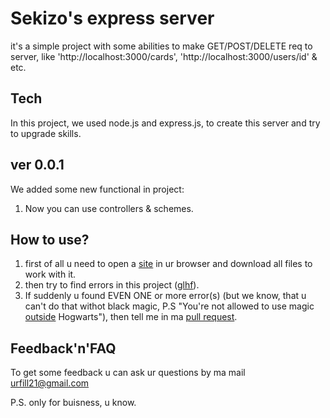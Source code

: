 # Sekizo's express server
it's a simple project with some abilities to make GET/POST/DELETE req to server, like 'http://localhost:3000/cards', 'http://localhost:3000/users/id' & etc.

## Tech
In this project, we used node.js and express.js, to create this server and try to upgrade skills.

## ver 0.0.1
We added some new functional in project:
1. Now you can use controllers & schemes.

## How to use?
1. first of all u need to open a [site](https://github.com/Se-ki-zo/P.W.13/tree/dev) in ur browser and download all files to work with it.
2. then try to find errors in this project ([glhf](https://ivan.bessarabov.ru/blog/gl-hf)).
3. If suddenly u found EVEN ONE or more error(s) (but we know, that u can't do that withot black magic, P.S "You're not allowed to use magic [outside](https://harrypotter.fandom.com/f/p/3258895044706340242) Hogwarts"), then tell me in ma [pull request](https://docs.github.com/en/github/collaborating-with-issues-and-pull-requests/about-pull-requests).

## Feedback'n'FAQ
To get some feedback u can ask ur questions by ma mail urfill21@gmail.com

P.S. only for buisness, u know.
